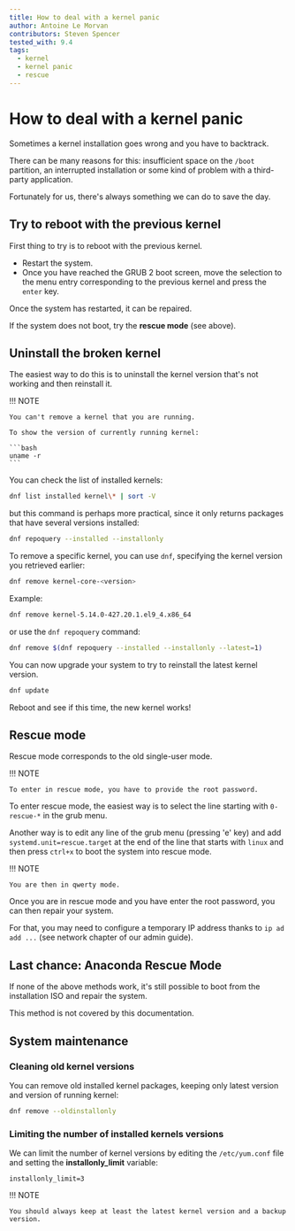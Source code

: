 ```yaml
---
title: How to deal with a kernel panic
author: Antoine Le Morvan
contributors: Steven Spencer
tested_with: 9.4
tags:
  - kernel
  - kernel panic
  - rescue
---
```


# How to deal with a kernel panic

Sometimes a kernel installation goes wrong and you have to backtrack.

There can be many reasons for this: insufficient space on the `/boot` partition, an interrupted installation or some kind of problem with a third-party application.

Fortunately for us, there's always something we can do to save the day.

## Try to reboot with the previous kernel

First thing to try is to reboot with the previous kernel.

* Restart the system. 
* Once you have reached the GRUB 2 boot screen, move the selection to the menu entry corresponding to the previous kernel and press the `enter` key.

Once the system has restarted, it can be repaired.

If the system does not boot, try the **rescue mode** (see above).

## Uninstall the broken kernel

The easiest way to do this is to uninstall the kernel version that's not working and then reinstall it.

!!! NOTE

    You can't remove a kernel that you are running. 
    
    To show the version of currently running kernel: 
    
    ```bash
    uname -r
    ```

You can check the list of installed kernels:

```bash
dnf list installed kernel\* | sort -V
```

but this command is perhaps more practical, since it only returns packages that have several versions installed:

```bash
dnf repoquery --installed --installonly
```

To remove a specific kernel, you can use `dnf`, specifying the kernel version you retrieved earlier:

```bash
dnf remove kernel-core-<version>
```

Example:

```bash
dnf remove kernel-5.14.0-427.20.1.el9_4.x86_64
```

or use the `dnf repoquery` command:

```bash
dnf remove $(dnf repoquery --installed --installonly --latest=1)
```

You can now  upgrade your system to try to reinstall the latest kernel version.

```bash
dnf update
```

Reboot and see if this time, the new kernel works!

## Rescue mode

Rescue mode corresponds to the old single-user mode.

!!! NOTE

    To enter in rescue mode, you have to provide the root password.

To enter rescue mode, the easiest way is to select the line starting with `0-rescue-*` in the grub menu.

Another way is to edit any line of the grub menu (pressing 'e' key) and add `systemd.unit=rescue.target` at the end of the line that starts with `linux` and then press `ctrl+x` to boot the system into rescue mode.

!!! NOTE

    You are then in qwerty mode.

Once you are in rescue mode and you have enter the root password, you can then repair your system.

For that, you may need to configure a temporary IP address thanks to `ip ad add ...` (see network chapter of our admin guide).

## Last chance: Anaconda Rescue Mode

If none of the above methods work, it's still possible to boot from the installation ISO and repair the system.

This method is not covered by this documentation. 

## System maintenance

### Cleaning old kernel versions

You can remove old installed kernel packages, keeping only latest version and version of running kernel:

```bash
dnf remove --oldinstallonly
```

### Limiting the number of installed kernels versions

We can limit the number of kernel versions by editing the `/etc/yum.conf` file and setting the **installonly_limit** variable:

```text
installonly_limit=3
```

!!! NOTE

    You should always keep at least the latest kernel version and a backup version.
